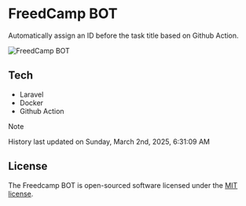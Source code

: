 # FreedCamp BOT

Automatically assign an ID before the task title based on Github Action.

![FreedCamp BOT](https://repository-images.githubusercontent.com/737932867/7d34798b-2680-471c-b089-a78a718d3d6a)

## Tech

- Laravel
- Docker
- Github Action

> [!NOTE]  
> History last updated on Sunday, March 2nd, 2025, 6:31:09 AM

## License

The Freedcamp BOT is open-sourced software licensed under the [MIT license](https://opensource.org/licenses/MIT).
